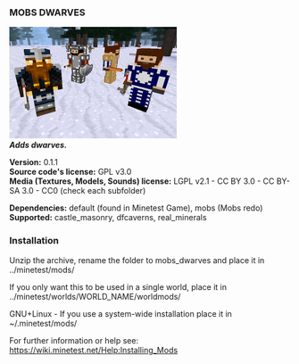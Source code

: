 ### MOBS DWARVES
![Mobs Dwarves' screenshot](screenshot.png)  
**_Adds dwarves._**

**Version:** 0.1.1  
**Source code's license:** GPL v3.0  
**Media (Textures, Models, Sounds) license:** LGPL v2.1 - CC BY 3.0 - CC BY-SA 3.0 - CC0 (check each subfolder)

**Dependencies:** default (found in Minetest Game), mobs (Mobs redo)  
**Supported:** castle_masonry, dfcaverns, real_minerals

### Installation

Unzip the archive, rename the folder to mobs_dwarves and place it in  
../minetest/mods/

If you only want this to be used in a single world, place it in  
../minetest/worlds/WORLD_NAME/worldmods/

GNU+Linux - If you use a system-wide installation place it in  
~/.minetest/mods/

For further information or help see:  
https://wiki.minetest.net/Help:Installing_Mods
